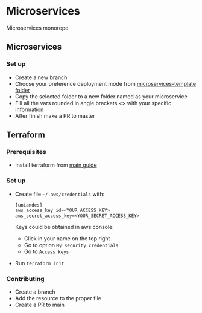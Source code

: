 # Microservices
Microservices monorepo

## Microservices 

### Set up

- Create a new branch
- Choose your preference deployment mode from [microservices-template folder](./microservice-template)
- Copy the selected folder to a new folder named as your microservice
- Fill all the vars rounded in angle brackets <> with your specific information
- After finish make a PR to master

## Terraform

### Prerequisites

- Install terraform from [main guide](https://learn.hashicorp.com/tutorials/terraform/install-cli)

### Set up

- Create file `~/.aws/credentials` with:

    ```
    [uniandes]
    aws_access_key_id=<YOUR_ACCESS_KEY>
    aws_secret_access_key=<YOUR_SECRET_ACCESS_KEY>
    ```
    
    Keys could be obtained in aws console:
    - Click in your name on the top right
    - Go to option `My security credentials`
    - Go to `Access keys`

- Run `terraform init`

### Contributing

- Create a branch
- Add the resource to the proper file
- Create a PR to main
